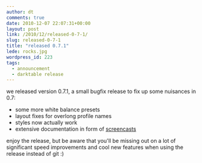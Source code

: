 ```yaml
---
author: dt
comments: true
date: 2010-12-07 22:07:31+00:00
layout: post
link: /2010/12/released-0-7-1/
slug: released-0-7-1
title: "released 0.7.1"
lede: rocks.jpg
wordpress_id: 223
tags:
  - announcement
  - darktable release
---
```

we released version 0.7.1, a small bugfix release to fix up some nuisances in 0.7:

* some more white balance presets
* layout fixes for overlong profile names
* styles now actually work
* extensive documentation in form of [screencasts](https://encrypted.pcode.nl/blog/2010/12/06/darktable-0-7-screencast-library/)

enjoy the release, but be aware that you'll be missing out on a lot of significant speed improvements and cool new features when using the release instead of git :)
